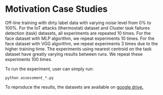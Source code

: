 # Motivation Case Studies

Off-line training with dirty label data with varying noise level from 0% to 100%. For the IoT attacks (thermostat) dataset and Cluster task failures detection (task) datasets, all experiments are repeated 10 times. For the face dataset with MLP algorithm, we repeat experiments 10 times. For the face dataset with VGG algorithm, we repeat experiments 3 times due to the higher training time. The experiments using nearest centroid  on the task dataset have greatly varying results between runs. We repeat these experiments 100 times.

To run the experiment, user can simply run:

`
python assessment_*.py
`

To reproduce the results, the datasets are available on [google drive.](https://drive.google.com/file/d/1VKeYKg_0jsi4Vb6GFTaHuCLHWqwO3eZ6/view?usp=sharing)

